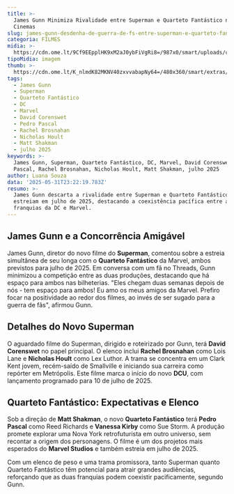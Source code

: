 ```yaml
---
title: >-
  James Gunn Minimiza Rivalidade entre Superman e Quarteto Fantástico nos
  Cinemas
slug: james-gunn-desdenha-de-guerra-de-fs-entre-superman-e-quarteto-fantstico
categoria: FILMES
midia: >-
  https://cdn.ome.lt/9Cf9EEpplHK9xM2aJ0ybFiVgRi8=/987x0/smart/uploads/conteudo/fotos/pedro_tCZ4ieX.jpg
tipoMidia: imagem
thumb: >-
  https://cdn.ome.lt/K_nlmdK82MKNV40zxvvabapNy64=/480x360/smart/extras/conteudos/pedro_Wg8Cpqd.jpg
tags:
  - James Gunn
  - Superman
  - Quarteto Fantástico
  - DC
  - Marvel
  - David Corenswet
  - Pedro Pascal
  - Rachel Brosnahan
  - Nicholas Hoult
  - Matt Shakman
  - julho 2025
keywords: >-
  James Gunn, Superman, Quarteto Fantástico, DC, Marvel, David Corenswet, Pedro
  Pascal, Rachel Brosnahan, Nicholas Hoult, Matt Shakman, julho 2025
author: Luana Souza
data: '2025-05-31T23:22:19.783Z'
resumo: >-
  James Gunn descarta a rivalidade entre Superman e Quarteto Fantástico, que
  estreiam em julho de 2025, destacando a coexistência pacífica entre as
  franquias da DC e Marvel.
---
```


## James Gunn e a Concorrência Amigável

James Gunn, diretor do novo filme do **Superman**, comentou sobre a estreia simultânea de seu longa com o **Quarteto Fantástico** da Marvel, ambos previstos para julho de 2025. Em conversa com um fã no Threads, Gunn minimizou a competição entre as duas produções, destacando que há espaço para ambos nas bilheterias. "Eles chegam duas semanas depois de nós - tem espaço para ambos! Eu amo os meus amigos da Marvel. Prefiro focar na positividade ao redor dos filmes, ao invés de ser sugado para a guerra de fãs", afirmou Gunn.

## Detalhes do Novo Superman

O aguardado filme do Superman, dirigido e roteirizado por Gunn, terá **David Corenswet** no papel principal. O elenco inclui **Rachel Brosnahan** como Lois Lane e **Nicholas Hoult** como Lex Luthor. A trama se concentra em um Clark Kent jovem, recém-saído de Smallville e iniciando sua carreira como repórter em Metrópolis. Este filme marca o início do novo **DCU**, com lançamento programado para 10 de julho de 2025.

## Quarteto Fantástico: Expectativas e Elenco

Sob a direção de **Matt Shakman**, o novo **Quarteto Fantástico** terá **Pedro Pascal** como Reed Richards e **Vanessa Kirby** como Sue Storm. A produção promete explorar uma Nova York retrofuturista em outro universo, sem recontar a origem dos personagens. O filme é um dos projetos mais esperados do **Marvel Studios** e também estreia em julho de 2025.

Com um elenco de peso e uma trama promissora, tanto Superman quanto Quarteto Fantástico têm potencial para atrair grandes audiências, reforçando que as duas franquias podem coexistir pacificamente, segundo Gunn.

